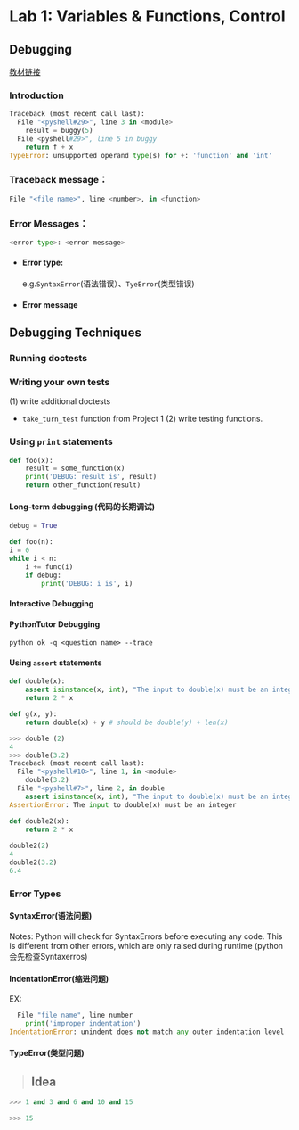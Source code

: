 # Lab 1: Variables & Functions, Control

## Debugging
[教材链接](https://inst.eecs.berkeley.edu/~cs61a/su20/articles/debugging.html)
### Introduction
``` python
Traceback (most recent call last):
  File "<pyshell#29>", line 3 in <module>
    result = buggy(5)
  File <pyshell#29>", line 5 in buggy
    return f + x
TypeError: unsupported operand type(s) for +: 'function' and 'int'
```

### Traceback message：

``` python
File "<file name>", line <number>, in <function>
```

### Error Messages：


``` python
<error type>: <error message>
```
- #### Error type:
  e.g.`SyntaxError`(语法错误）、`TyeError`(类型错误)
- #### Error message 

## Debugging Techniques

### Running doctests

### Writing your own tests
(1) write additional doctests
- `take_turn_test` function from Project 1
(2) write testing functions.

### Using `print` statements
``` python
def foo(x):
    result = some_function(x)
    print('DEBUG: result is', result)
    return other_function(result)
```

#### Long-term debugging (代码的长期调试)

``` python
debug = True

def foo(n):
i = 0
while i < n:
    i += func(i)
    if debug:
        print('DEBUG: i is', i)
```

#### Interactive Debugging
#### PythonTutor Debugging

```
python ok -q <question name> --trace

```

#### Using `assert` statements

``` python 
def double(x):
    assert isinstance(x, int), "The input to double(x) must be an integer"
    return 2 * x
```

``` python
def g(x, y):
    return double(x) + y # should be double(y) + len(x)
```

``` python
>>> double (2)
4
>>> double(3.2)
Traceback (most recent call last):
  File "<pyshell#10>", line 1, in <module>
    double(3.2)
  File "<pyshell#7>", line 2, in double
    assert isinstance(x, int), "The input to double(x) must be an integer"
AssertionError: The input to double(x) must be an integer
```


``` python
def double2(x):
    return 2 * x
    
double2(2)
4
double2(3.2)
6.4
```

### Error Types

#### SyntaxError(语法问题)

Notes: Python will check for SyntaxErrors before executing any code. This is different from other errors, which are only raised during runtime
(python会先检查Syntaxerros)

#### IndentationError(缩进问题)
EX:
``` python
  File "file name", line number
    print('improper indentation')
IndentationError: unindent does not match any outer indentation level

```

#### TypeError(类型问题)


>## Idea

``` python
>>> 1 and 3 and 6 and 10 and 15

>>> 15
```